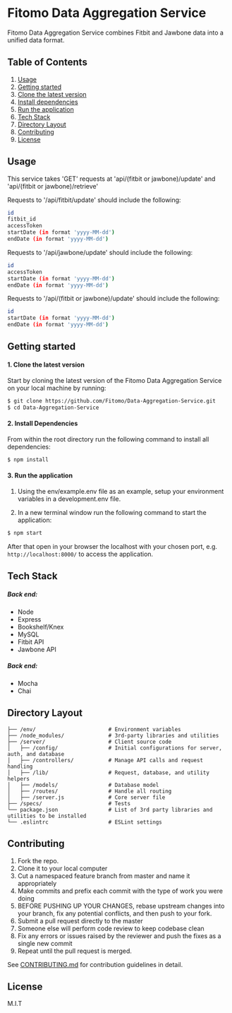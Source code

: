 # Fitomo Data Aggregation Service

  Fitomo Data Aggregation Service combines Fitbit and Jawbone data into a unified data format.

## Table of Contents
1. [Usage](#Usage)
2. [Getting started](#Getting-Started)
  1. [Clone the latest version](#Clone-Latest)
  2. [Install dependencies](#Install-Dependencies)
  3. [Run the application](#Run-Application)
3. [Tech Stack](#Tech-Stack)
4. [Directory Layout](#Directory-Layout)
5. [Contributing](#Contributing)
6. [License](#License)

## Usage

This service takes 'GET' requests at 'api/(fitbit or jawbone)/update' and 'api/(fitbit or jawbone)/retrieve'

  Requests to '/api/fitbit/update' should include the following:

  ```sh
  id
  fitbit_id
  accessToken
  startDate (in format 'yyyy-MM-dd')
  endDate (in format 'yyyy-MM-dd')
  ```

  Requests to '/api/jawbone/update' should include the following:

  ```sh
  id
  accessToken
  startDate (in format 'yyyy-MM-dd')
  endDate (in format 'yyyy-MM-dd')
  ```

  Requests to '/api/(fitbit or jawbone)/update' should include the following:

  ```sh
  id
  startDate (in format 'yyyy-MM-dd')
  endDate (in format 'yyyy-MM-dd')
  ```

## Getting started

#### 1. Clone the latest version

  Start by cloning the latest version of the Fitomo Data Aggregation Service on your local machine by running:

  ```sh
  $ git clone https://github.com/Fitomo/Data-Aggregation-Service.git
  $ cd Data-Aggregation-Service
  ```

#### 2. Install Dependencies
  From within the root directory run the following command to install all dependencies:

  ```sh
  $ npm install
  ```

#### 3. Run the application

  1. Using the env/example.env file as an example, setup your environment variables in a development.env file.

  2. In a new terminal window run the following command to start the application:

  ```sh
  $ npm start
  ```

  After that open in your browser the localhost with your chosen port, e.g. ``` http://localhost:8000/ ``` to access the application.

## Tech Stack

##### Back end:
- Node
- Express
- Bookshelf/Knex
- MySQL
- Fitbit API
- Jawbone API

##### Back end:
- Mocha
- Chai

## Directory Layout
```
├── /env/                       # Environment variables
├── /node_modules/              # 3rd-party libraries and utilities
├── /server/                    # Client source code
│   ├── /config/                # Initial configurations for server, auth, and database
│   ├── /controllers/           # Manage API calls and request handling
│   ├── /lib/                   # Request, database, and utility helpers
│   ├── /models/                # Database model
│   ├── /routes/                # Handle all routing
│   ├── /server.js              # Core server file
├── /specs/                     # Tests
└── package.json                # List of 3rd party libraries and utilities to be installed
└── .eslintrc                   # ESLint settings
```

## Contributing

  1. Fork the repo.
  2. Clone it to your local computer
  3. Cut a namespaced feature branch from master and name it appropriately
  4. Make commits and prefix each commit with the type of work you were doing
  5. BEFORE PUSHING UP YOUR CHANGES, rebase upstream changes into your branch, fix any potential conflicts, and then push to your fork.
  6. Submit a pull request directly to the master
  7. Someone else will perform code review to keep codebase clean
  8. Fix any errors or issues raised by the reviewer and push the fixes as a single new commit
  9. Repeat until the pull request is merged.

See [CONTRIBUTING.md](CONTRIBUTING.md) for contribution guidelines in detail.

## License

M.I.T
